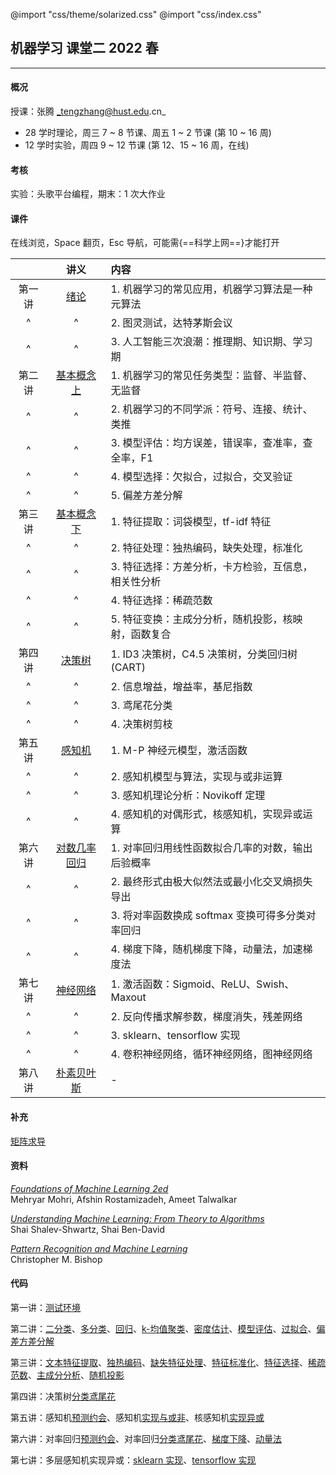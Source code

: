 @import "css/theme/solarized.css"
@import "css/index.css"

## 机器学习 课堂二 2022 春

---

#### 概况

授课：张腾 _tengzhang@hust.edu.cn_

- 28 学时理论，周三 7 ~ 8 节课、周五 1 ~ 2 节课 (第 10 ~ 16 周)
- 12 学时实验，周四 9 ~ 12 节课 (第 12、15 ~ 16 周，在线)

<div class="top-2"></div>

#### 考核

实验：头歌平台编程，期末：1 次大作业

#### 课件

在线浏览，Space 翻页，Esc 导航，可能需{==科学上网==}才能打开

<div class="threelines outline head-highlight">

|        |              讲义              | 内容                                                |
| :----: | :----------------------------: | :-------------------------------------------------- |
| 第一讲 |     [绪论](slides/01.html)     | 1. 机器学习的常见应用，机器学习算法是一种元算法     |
|   ^    |               ^                | 2. 图灵测试，达特茅斯会议                           |
|   ^    |               ^                | 3. 人工智能三次浪潮：推理期、知识期、学习期         |
| 第二讲 | [基本概念 上](slides/02.html)  | 1. 机器学习的常见任务类型：监督、半监督、无监督     |
|   ^    |               ^                | 2. 机器学习的不同学派：符号、连接、统计、类推       |
|   ^    |               ^                | 3. 模型评估：均方误差，错误率，查准率，查全率，F1   |
|   ^    |               ^                | 4. 模型选择：欠拟合，过拟合，交叉验证               |
|   ^    |               ^                | 5. 偏差方差分解                                     |
| 第三讲 | [基本概念 下](slides/03.html)  | 1. 特征提取：词袋模型，tf-idf 特征                  |
|   ^    |               ^                | 2. 特征处理：独热编码，缺失处理，标准化             |
|   ^    |               ^                | 3. 特征选择：方差分析，卡方检验，互信息，相关性分析 |
|   ^    |               ^                | 4. 特征选择：稀疏范数                               |
|   ^    |               ^                | 5. 特征变换：主成分分析，随机投影，核映射，函数复合 |
| 第四讲 |    [决策树](slides/04.html)    | 1. ID3 决策树，C4.5 决策树，分类回归树 (CART)       |
|   ^    |               ^                | 2. 信息增益，增益率，基尼指数                       |
|   ^    |               ^                | 3. 鸢尾花分类                                       |
|   ^    |               ^                | 4. 决策树剪枝                                       |
| 第五讲 |    [感知机](slides/05.html)    | 1. M-P 神经元模型，激活函数                         |
|   ^    |               ^                | 2. 感知机模型与算法，实现与或非运算                 |
|   ^    |               ^                | 3. 感知机理论分析：Novikoff 定理                    |
|   ^    |               ^                | 4. 感知机的对偶形式，核感知机，实现异或运算         |
| 第六讲 | [对数几率回归](slides/06.html) | 1. 对率回归用线性函数拟合几率的对数，输出后验概率   |
|   ^    |               ^                | 2. 最终形式由极大似然法或最小化交叉熵损失导出       |
|   ^    |               ^                | 3. 将对率函数换成 softmax 变换可得多分类对率回归    |
|   ^    |               ^                | 4. 梯度下降，随机梯度下降，动量法，加速梯度法       |
| 第七讲 |   [神经网络](slides/07.html)   | 1. 激活函数：Sigmoid、ReLU、Swish、Maxout           |
|   ^    |               ^                | 2. 反向传播求解参数，梯度消失，残差网络             |
|   ^    |               ^                | 3. sklearn、tensorflow 实现                         |
|   ^    |               ^                | 4. 卷积神经网络，循环神经网络，图神经网络           |
| 第八讲 |  [朴素贝叶斯](slides/08.html)  | -                                                   |

</div>

#### 补充

[矩阵求导](slides/supp-matrix-calculus.html)

#### 资料

[_Foundations of Machine Learning 2ed_](book/Foundations%20of%20Machine%20Learning%202ed%20-%20Mehryar%20Mohri%2C%20Afshin%20Rostamizadeh%2C%20and%20Ameet%20Talwalkar.pdf) <br>Mehryar Mohri, Afshin Rostamizadeh, Ameet Talwalkar

[_Understanding Machine Learning: From Theory to Algorithms_](book/Understanding%20Machine%20Learning%20From%20Theory%20to%20Algorithms%20-%20Shai%20Shalev-Shwartz%2C%20Shai%20Ben-David.pdf) <br>Shai Shalev-Shwartz, Shai Ben-David

[_Pattern Recognition and Machine Learning_](book/Pattern%20Recognition%20and%20Machine%20Learning%20-%20Christopher%20M.%20Bishop.pdf) <br>Christopher M. Bishop

#### 代码

第一讲：[测试环境](python/demo.ipynb)

第二讲：[二分类](python/binary-classif.ipynb)、[多分类](python/multi-classif.ipynb)、[回归](python/regression.py)、[k-均值聚类](python/clustering.ipynb)、[密度估计](python/density-estimation.ipynb)、[模型评估](python/model-evaluation.ipynb)、[过拟合](python/overfitting.ipynb)、[偏差方差分解](python/bias-var-dec.ipynb)

第三讲：[文本特征提取](python/feat-text.ipynb)、[独热编码](python/feat-one-hot.ipynb)、[缺失特征处理](python/feat-missing.ipynb)、[特征标准化](python/feat-scaler.ipynb)、[特征选择](python/feat-selection.ipynb)、[稀疏范数](python/sparse-norm.ipynb)、[主成分分析](python/pca.ipynb)、[随机投影](python/random-projection.ipynb)

第四讲：决策树[分类鸢尾花](python/dt-iris.ipynb)

第五讲：感知机[预测约会](python/perceptron-date.ipynb)、感知机[实现与或非](python/perceptron-logic.ipynb)、核感知机[实现异或](python/perceptron-kernel.ipynb)

第六讲：对率回归[预测约会](python/lr-date.ipynb)、对率回归[分类鸢尾花](python/lr-iris.ipynb)、[梯度下降](python/gd.ipynb)、[动量法](python/momentum.ipynb)

第七讲：多层感知机实现异或：[sklearn 实现](python/mlp-xor.ipynb)、[tensorflow 实现](python/dnn-xor.ipynb)
